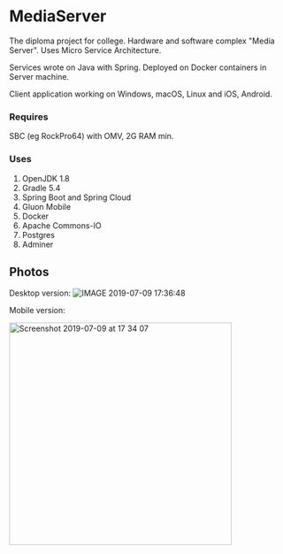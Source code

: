 # MediaServer
The diploma project for college. Hardware and software complex "Media Server".
Uses Micro Service Architecture.

Services wrote on Java with Spring. Deployed on Docker containers in Server machine.

Client application working on Windows, macOS, Linux and iOS, Android.

### Requires

SBC (eg RockPro64) with OMV, 2G RAM min.

### Uses
1. OpenJDK 1.8
2. Gradle 5.4
3. Spring Boot and Spring Cloud
4. Gluon Mobile
5. Docker
6. Apache Commons-IO
7. Postgres
8. Adminer

## Photos

Desktop version:
![IMAGE 2019-07-09 17:36:48](https://user-images.githubusercontent.com/32595013/60897101-2a3a2000-a270-11e9-8468-8f7ba8c62bf6.jpg)

Mobile version:

<img width="402" alt="Screenshot 2019-07-09 at 17 34 07" src="https://user-images.githubusercontent.com/32595013/60896967-e8a97500-a26f-11e9-8c82-2d49f5ed55b2.png">